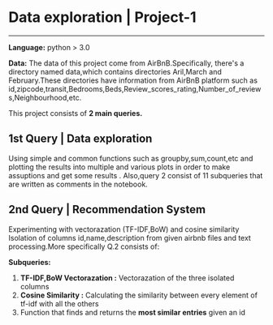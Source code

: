 # Data exploration |  Project-1
---
__Language:__ python > 3.0

__Data:__ The data of this project come from AirBnB.Specifically, there's a directory named data,which contains directories Aril,March and February.These directories have information from AirBnB platform such as id,zipcode,transit,Bedrooms,Beds,Review_scores_rating,Number_of_reviews,Neighbourhood,etc.

This project consists of __2 main queries.__ 

## 1st Query | Data exploration

Using simple and common functions such as groupby,sum,count,etc and plotting the results into multiple and various plots in order to make assuptions and get some results .
Also,query 2 consist of 11 subqueries that are written as comments in the notebook.

## 2nd Query | Recommendation System
Experimenting with vectorazation (TF-IDF,BoW) and cosine similarity
Isolation of columns id,name,description from given airbnb files and text processing.More specifically Q.2 consists of:

__Subqueries:__
1. __TF-IDF,BoW Vectorazation :__ Vectorazation of the three isolated columns
2. __Cosine Similarity :__ Calculating the similarity between every element of tf-idf with all the others
3. Function that finds and returns the __most similar entries__ given an id
